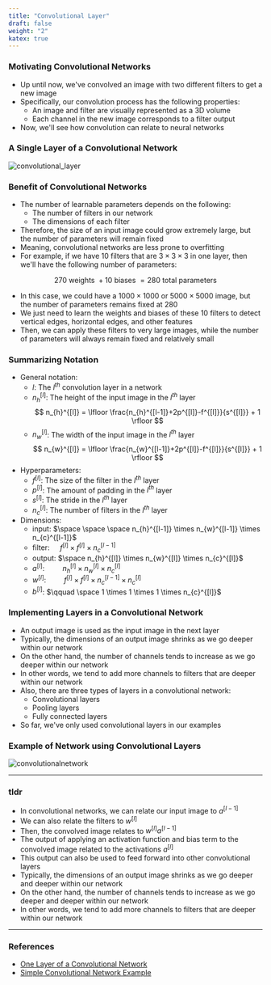 ```yaml
---
title: "Convolutional Layer"
draft: false
weight: "2"
katex: true
---
```


### Motivating Convolutional Networks
- Up until now, we've convolved an image with two different filters to get a new image
- Specifically, our convolution process has the following properties:
	- An image and filter are visually represented as a 3D volume
	- Each channel in the new image corresponds to a filter output
- Now, we'll see how convolution can relate to neural networks

### A Single Layer of a Convolutional Network

![convolutional_layer](/img/convolutional_layer.svg)

### Benefit of Convolutional Networks
- The number of learnable parameters depends on the following:
	- The number of filters in our network
	- The dimensions of each filter
- Therefore, the size of an input image could grow extremely large, but the number of parameters will remain fixed
- Meaning, convolutional networks are less prone to overfitting
- For example, if we have $10$ filters that are $3 \times 3 \times 3$ in one layer, then we'll have the following number of parameters:

$$ 270 \text{ weights } + 10 \text{ biases } = 280 \text{ total parameters} $$

- In this case, we could have a $1000 \times 1000$ or $5000 \times 5000$ image, but the number of parameters remains fixed at $280$
- We just need to learn the weights and biases of these $10$ filters to detect vertical edges, horizontal edges, and other features
- Then, we can apply these filters to very large images, while the number of parameters will always remain fixed and relatively small

### Summarizing Notation
- General notation:
	- $l$: The $l^{th}$ convolution layer in a network
	- $n_{h}^{[l]}$: The height of the input image in the $l^{th}$ layer
	$$ n_{h}^{[l]} = \lfloor \frac{n_{h}^{[l-1]}+2p^{[l]}-f^{[l]}}{s^{[l]}} + 1 \rfloor $$
	- $n_{w}^{[l]}$: The width of the input image in the $l^{th}$ layer
	$$ n_{w}^{[l]} = \lfloor \frac{n_{w}^{[l-1]}+2p^{[l]}-f^{[l]}}{s^{[l]}} + 1 \rfloor $$
- Hyperparameters:
	- $f^{[l]}$: The size of the filter in the $l^{th}$ layer
	- $p^{[l]}$: The amount of padding in the $l^{th}$ layer
	- $s^{[l]}$: The stride in the $l^{th}$ layer
	- $n_{c}^{[l]}$: The number of filters in the $l^{th}$ layer
- Dimensions:
	- $\text{input}$: $\space \space \space n_{h}^{[l-1]} \times n_{w}^{[l-1]} \times n_{c}^{[l-1]}$
	- $\text{filter}$: $\quad f^{[l]} \times f^{[l]} \times n_{c}^{[l-1]}$
	- $\text{output}$: $\space n_{h}^{[l]} \times n_{w}^{[l]} \times n_{c}^{[l]}$
	- $a^{[l]}$: $\qquad n_{h}^{[l]} \times n_{w}^{[l]} \times n_{c}^{[l]}$
	- $w^{[l]}$: $\qquad f^{[l]} \times f^{[l]} \times n_{c}^{[l-1]} \times n_{c}^{[l]}$
	- $b^{[l]}$: $\qquad \space 1 \times 1 \times 1 \times n_{c}^{[l]}$

### Implementing Layers in a Convolutional Network
- An output image is used as the input image in the next layer
- Typically, the dimensions of an output image shrinks as we go deeper within our network
- On the other hand, the number of channels tends to increase as we go deeper within our network
- In other words, we tend to add more channels to filters that are deeper within our network
- Also, there are three types of layers in a convolutional network:
	- Convolutional layers
	- Pooling layers
	- Fully connected layers
- So far, we've only used convolutional layers in our examples

### Example of Network using Convolutional Layers

![convolutionalnetwork](/img/convnet.svg)

---

### tldr
- In convolutional networks, we can relate our input image to $a^{[l-1]}$
- We can also relate the filters to $w^{[l]}$
- Then, the convolved image relates to $w^{[l]}a^{[l-1]}$
- The output of applying an activation function and bias term to the convolved image related to the activations $a^{[l]}$
- This output can also be used to feed forward into other convolutional layers
- Typically, the dimensions of an output image shrinks as we go deeper and deeper within our network
- On the other hand, the number of channels tends to increase as we go deeper and deeper within our network
- In other words, we tend to add more channels to filters that are deeper within our network

---

### References
- [One Layer of a Convolutional Network](https://www.youtube.com/watch?v=jPOAS7uCODQ&list=PLkDaE6sCZn6Gl29AoE31iwdVwSG-KnDzF&index=7)
- [Simple Convolutional Network Example](https://www.youtube.com/watch?v=3PyJA9AfwSk&list=PLkDaE6sCZn6Gl29AoE31iwdVwSG-KnDzF&index=8)
